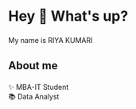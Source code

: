 <h1 align="left">Hey 👋 What's up?</h1>

###

<p align="left">My name is RIYA KUMARI </p>

###

<h2 align="left">About me</h2>

###

<p align="left">✨ MBA-IT Student <br>📚 Data Analyst  





###
